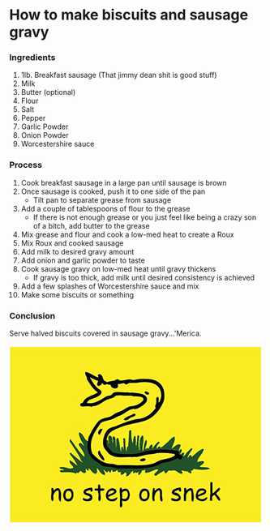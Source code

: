 # How to make biscuits and sausage gravy

### Ingredients
1. 1lb. Breakfast sausage (That jimmy dean shit is good stuff)
2. Milk
3. Butter (optional)
4. Flour
5. Salt
6. Pepper
7. Garlic Powder
8. Onion Powder
9. Worcestershire sauce

### Process
1. Cook breakfast sausage in a large pan until sausage is brown
2. Once sausage is cooked, push it to one side of the pan
    - Tilt pan to separate grease from sausage
3. Add a couple of tablespoons of flour to the grease
    - If there is not enough grease or you just feel like being a crazy son of a bitch, add butter to the grease
4. Mix grease and flour and cook a low-med heat to create a Roux
5. Mix Roux and cooked sausage
6. Add milk to desired gravy amount
7. Add onion and garlic powder to taste
8. Cook sausage gravy on low-med heat until gravy thickens
    - If gravy is too thick, add milk until desired consistency is achieved
9. Add a few splashes of Worcestershire sauce and mix
10. Make some biscuits or something

### Conclusion
Serve halved biscuits covered in sausage gravy...'Merica.
<p align="left">
  <img alt="ESP32 WROOM-32U" src="https://github.com/justcallmekoko/ESP32Marauder/blob/master/pictures/no_step_on_snek.jpg?raw=true" width="500">
</p>